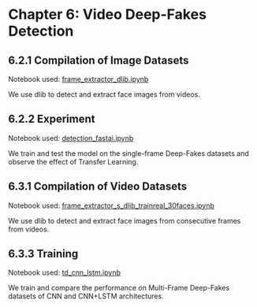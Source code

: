 # Chapter 6: Video Deep-Fakes Detection

## 6.2.1 Compilation of Image Datasets
Notebook used: [frame_extractor_dlib.ipynb](frame_extractor_dlib.ipynb)

We use dlib to detect and extract face images from videos. 
## 6.2.2 Experiment
Notebook used: [detection_fastai.ipynb](detection_fastai.ipynb)

We train and test the model on the single-frame Deep-Fakes datasets and observe the effect of Transfer Learning.
## 6.3.1 Compilation of Video Datasets
Notebook used: [frame_extractor_s_dlib_trainreal_30faces.ipynb](frame_extractor_s_dlib_trainreal_30faces.ipynb)

We use dlib to detect and extract face images from consecutive frames from videos.
## 6.3.3 Training
Notebook used: [td_cnn_lstm.ipynb](td_cnn_lstm.ipynb)

We train and compare the performance on Multi-Frame Deep-Fakes datasets of CNN and CNN+LSTM architectures.
